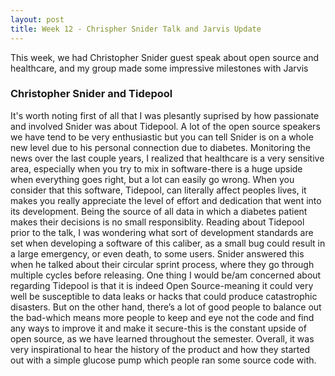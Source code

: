 ```yaml
---
layout: post
title: Week 12 - Chrispher Snider Talk and Jarvis Update
---
```

This week, we had Christopher Snider guest speak about open source and healthcare, and my group made some impressive milestones with Jarvis
<!--more-->
### Christopher Snider and Tidepool
It's worth noting first of all that I was plesantly suprised by how passionate and involved Snider was about Tidepool. A lot of the open source speakers we have tend to be very enthusiastic but you can tell Snider is on a whole new level due to his personal connection due to diabetes. Monitoring the news over the last couple years, I realized that healthcare is a very sensitive area, especially when you try to mix in software-there is a huge upside when everything goes right, but a lot can easily go wrong. When you consider that this software, Tidepool, can literally affect peoples lives, it makes you really appreciate the level of effort and dedication that went into its development. Being the source of all data in which a diabetes patient makes their decisions is no small responsiblity. Reading about Tidepool prior to the talk, I was wondering what sort of development standards are set when developing a software of this caliber, as a small bug could result in a large emergency, or even death, to some users. Snider answered this when he talked about their circular sprint process, where they go through multiple cycles before releasing. One thing I would be/am concerned about regarding Tidepool is that it is indeed Open Source-meaning it could very well be susceptible to data leaks or hacks that could produce catastrophic disasters. But on the other hand, there’s a lot of good people to balance out the bad-which means more people to keep and eye not the code and find any ways to improve it and make it secure-this is the constant upside of open source, as we have learned throughout the semester. Overall, it was very inspirational to hear the history of the product and how they started out with a simple glucose pump which people ran some source code with. 
